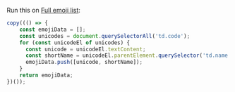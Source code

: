 Run this on [Full emoji list](https://unicode.org/emoji/charts/full-emoji-list.html):

```js
copy((() => {
    const emojiData = [];
    const unicodes = document.querySelectorAll('td.code');
    for (const unicodeEl of unicodes) {
      const unicode = unicodeEl.textContent;
      const shortName = unicodeEl.parentElement.querySelector('td.name').textContent.replace('⊛ ', '');
      emojiData.push([unicode, shortName]);
    }
    return emojiData;
})());
```
